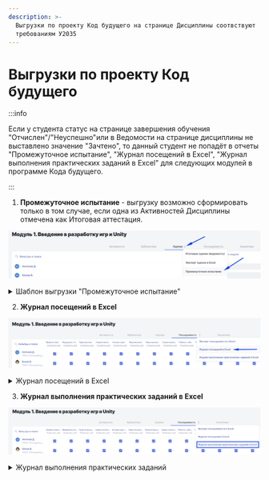 ```yaml
---
description: >-
  Выгрузки по проекту Код будущего на странице Дисциплины соотвствуют 
  требованиям У2035
---
```


# Выгрузки по проекту Код будущего

:::info

Если у студента статус на странице завершения обучения "Отчислен"/"Неуспешно"или  в Ведомости на странице дисциплины  не выставлено значение "Зачтено", то данный студент не попадёт  в отчеты "Промежуточное испытание", "Журнал посещений в Excel", "Журнал выполнения практических заданий в Excel" для следующих модулей в  программе Кода будущего.

:::

1. **Промежуточное испытание** - выгрузку возможно сформировать только в том случае, если одна из Активностей Дисциплины отмечена как Итоговая аттестация.

![](<../../.gitbook/assets/image (5) (1) (1) (1) (1) (1) (1) (1) (1).png>)



<details>

<summary>Шаблон выгрузки "Промежуточное испытание"</summary>

[Промежуточное испытание](https://docs.google.com/spreadsheets/d/1j9FerpgNYrq7f3DPjGi3Sf6oZw9fL-vc/edit?usp=sharing\&ouid=113383065525910081992\&rtpof=true\&sd=true) \
Статус завершения модуля - это результат прохождения активности, отмеченной как Итоговая аттестация. \
**Обратите внимание, что в активностях устанавливается минимальный пороговый балл, начиная с которого Активность будет считаться пройденной.**



</details>

2. **Журнал посещений в Excel**

![](<../../.gitbook/assets/image (1) (1) (1) (1) (1) (1) (1) (1) (1) (1) (1) (1) (1) (1) (1) (1) (1) (1) (1) (1) (1) (1) (1) (1) (1) (1) (1) (1) (1) (1) (1) (1) (1) (1) (1) (1) (1) (1) (1) (1) (1) (1) (1) (1) (1) (1) (1) (1) (1) (1) (1) (1) (1) (1) (1) (1) (1) (1) (1) (1) ( (8).png>)



<details>

<summary>Журнал посещений в Excel</summary>

[Пример выгрузки](https://docs.google.com/spreadsheets/d/1oxo1993Fn40I1ahCHsIz8AgCCWj809y0/edit?usp=drive_link\&ouid=113383065525910081992\&rtpof=true\&sd=true)

На странице дисциплины активности группируются в темы. В данный отчет попадает информация по каждой теме.

* Количество образовательных мероприятий/web-страниц (часов) в теме модуля - это все активности Дисциплины, без разделения по типам.

- Количество посещенных образовательных мероприятий или web-страниц (часов) с учебным материалом по теме - все активности Дисциплины, без разделения по типам, которые выполнил/посетил ученик

* Количество очных образовательных мероприятий в теме модуля  - общее количество активностей с онлайн и офлайн формата

- Количество посещенных очно образовательных мероприятий в теме модуля - количество активостей онлайн+офлайн формата, в которых ученик имеет отметку о посещении.



</details>

3. **Журнал выполнения практических заданий в Excel**

![](<../../.gitbook/assets/image (2) (1) (1) (1) (1) (1) (1) (1) (1) (1) (1) (1) (1) (1) (1) (1) (1) (1) (1) (1) (1) (1) (1) (1) (1) (1) (1).png>)

<details>

<summary>Журнал выполнения практических заданий</summary>

[Пример выгрузки](https://docs.google.com/spreadsheets/d/1jBINIir9-cCP0IeWmA6bKpHRhqllXUav/edit?usp=sharing\&ouid=113383065525910081992\&rtpof=true\&sd=true)

* Количество выполненных Получателем поддержки (частично или полностью) практических заданий в рамках модуля (темы модуля) - это **все выполненные** учеником активности **в Теме дисциплины** с типом Задание, Практика и Самостоятельная, которые не отмечены галкой "Итоговая аттестация".
* Общее количество практических заданий, необходимых для освоения образовательной программы в рамках модуля (темы модуля) - это все активности **в Теме дисциплины** с типом Задание, Практика и Самостоятельная, которые не отмечены галкой "Итоговая аттестация".
* Статус завершения модуля - статус Активности с типом Контрольная или Задание, отмеченной как Итоговая аттестация, для каждого ученика.

</details>
